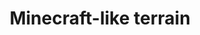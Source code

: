 ---
title: Minecraft-like terrain
summary: This project aims to recreate a Minecraft-like terrain generation without using an engine. Made using OpenGL and the GLFW, GLM and GLEW libraries.
tags:
  - OpenGL
  - 3D Graphics Programming

external_link: https://github.com/cmanziel/mncrft
---